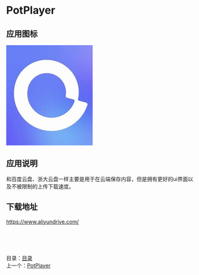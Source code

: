 # PotPlayer

## 应用图标

![picture](../src/%E9%98%BF%E9%87%8C%E4%BA%91%E7%9B%98.jpg)

## 应用说明

和百度云盘、浙大云盘一样主要是用于在云端保存内容，但是拥有更好的ui界面以及不被限制的上传下载速度。

## 下载地址

<https://www.aliyundrive.com/>

&nbsp;  
&nbsp;  
&nbsp;  

目录：[目录](../Readme.md)  
上一个：[PotPlayer](PotPlayer.md)  
